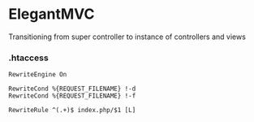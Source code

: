 # ElegantMVC
Transitioning from super controller to instance of controllers and views

### .htaccess
```
RewriteEngine On

RewriteCond %{REQUEST_FILENAME} !-d
RewriteCond %{REQUEST_FILENAME} !-f

RewriteRule ^(.+)$ index.php/$1 [L]
```
